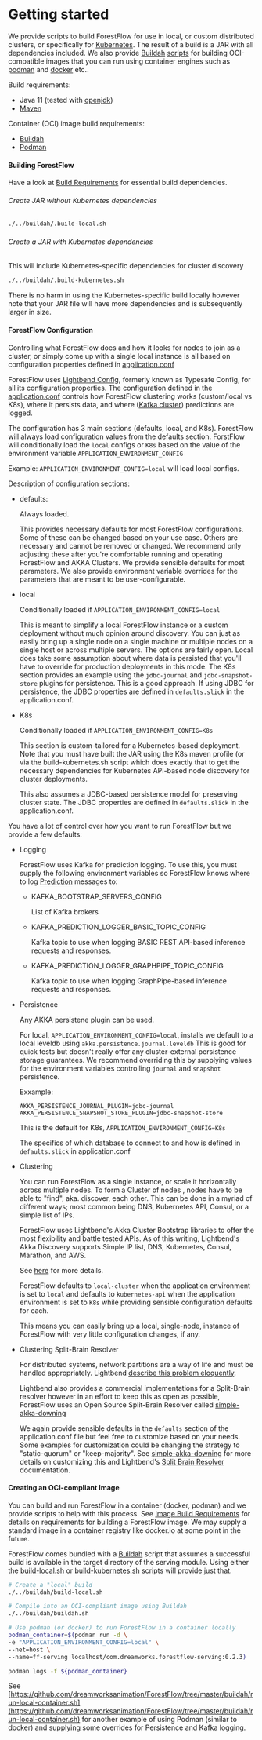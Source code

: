 <!--
    Copyright 2019 DreamWorks Animation L.L.C.
    Licensed under the Apache License, Version 2.0 (the "License");
    you may not use this file except in compliance with the License.
    You may obtain a copy of the License at
    http://www.apache.org/licenses/LICENSE-2.0
    Unless required by applicable law or agreed to in writing, software
    distributed under the License is distributed on an "AS IS" BASIS,
    WITHOUT WARRANTIES OR CONDITIONS OF ANY KIND, either express or implied.
    See the License for the specific language governing permissions and
    limitations under the License.
-->
# Getting started
We provide scripts to build ForestFlow for use in local, or custom distributed clusters, or specifically for [Kubernetes](https://kubernetes.io/).
The result of a build is a JAR with all dependencies included. We also provide [Buildah](https://buildah.io/) [scripts](https://github.com/dreamworksanimation/ForestFlow/tree/master/buildah/buildah.sh) for building OCI-compatible images that you can run
using container engines such as [podman](https://podman.io/) and [docker](https://www.docker.com/) etc..

<a name="build-requirements">Build requirements:</a>
 - Java 11 (tested with [openjdk](https://openjdk.java.net/))
 - [Maven](https://www.apache.org/)
 
<a name="image-build-requirements">Container (OCI) image build requirements:</a>
 - [Buildah](https://buildah.io/) 
 - [Podman](https://podman.io/)

#### Building ForestFlow
Have a look at [Build Requirements](#build-requirements) for essential build dependencies.

###### Create JAR without Kubernetes dependencies

```bash
./../buildah/.build-local.sh
``` 

###### Create a JAR with Kubernetes dependencies
This will include Kubernetes-specific dependencies for cluster discovery
```bash
./../buildah/.build-kubernetes.sh
``` 

There is no harm in using the Kubernetes-specific build locally however note that your JAR file will have more
dependencies and is subsequently larger in size.

#### ForestFlow Configuration

Controlling what ForestFlow does and how it looks for nodes to join as a cluster, or simply come up with a single local
instance is all based on configuration properties defined in [application.conf](https://github.com/dreamworksanimation/ForestFlow/tree/master/serving/src/main/resources/application.conf)

ForestFlow uses [Lightbend Config](https://github.com/lightbend/config), formerly known as Typesafe Config, for all its configuration properties.
The configuration defined in the [application.conf](https://github.com/dreamworksanimation/ForestFlow/tree/master/serving/src/main/resources/application.conf) controls how 
ForestFlow clustering works (custom/local vs K8s), where it persists data, and where ([Kafka cluster](https://kafka.apache.org/)) predictions are logged. 


The configuration has 3 main sections (defaults, local, and K8s). ForestFlow will always load configuration values from the defaults section.
ForstFlow will conditionally load the `local` configs or `K8s` based on the value of the environment variable `APPLICATION_ENVIRONMENT_CONFIG`

Example: ```APPLICATION_ENVIRONMENT_CONFIG=local``` will load local configs.

Description of configuration sections:
 - defaults:
 
    Always loaded.
    
    This provides necessary defaults for most ForestFlow configurations.
    Some of these can be changed based on your use case. Others are necessary and cannot be removed or changed.
    We recommend only adjusting these after you're comfortable running and operating ForestFlow and AKKA Clusters.
    We provide sensible defaults for most parameters.
    We also provide environment variable overrides for the parameters that are meant to be user-configurable. 
    
 - local
 
    Conditionally loaded if  ```APPLICATION_ENVIRONMENT_CONFIG=local```
    
    This is meant to simplify a local ForestFlow instance or a custom deployment without much opinion around discovery.
    You can just as easily bring up a single node on a single machine or multiple nodes on a single host or across multiple
    servers. The options are fairly open. Local does take some assumption about where data is persisted that you'll have
    to override for production deployments in this mode. The K8s section provides an example using the `jdbc-journal` and 
    `jdbc-snapshot-store` plugins for persistence. This is a good approach.  If using JDBC for persistence, the JDBC 
    properties are defined in `defaults.slick` in the application.conf.
                       
    
 - K8s
 
    Conditionally loaded if  ```APPLICATION_ENVIRONMENT_CONFIG=K8s```
        
    This section is custom-tailored for a Kubernetes-based deployment. Note that you must have built the JAR using the 
    K8s maven profile (or via the build-kubernetes.sh script which does exactly that to get the necessary dependencies for
    Kubernetes API-based node discovery for cluster deployments.
    
    This also assumes a JDBC-based persistence model for preserving cluster state. The JDBC properties are defined in `defaults.slick`
    in the application.conf.

You have a lot of control over how you want to run ForestFlow but we provide a few defaults:
 - Logging
 
   ForestFlow uses Kafka for prediction logging. To use this, you must supply the following environment variables
   so ForestFlow knows where to log [Prediction](https://github.com/dreamworksanimation/ForestFlow/tree/master/core/src/main/protobuf/Prediction.proto) messages to:
   
    - KAFKA_BOOTSTRAP_SERVERS_CONFIG
    
      List of Kafka brokers
      
    - KAFKA_PREDICTION_LOGGER_BASIC_TOPIC_CONFIG
    
      Kafka topic to use when logging BASIC REST API-based inference requests and responses.
      
    - KAFKA_PREDICTION_LOGGER_GRAPHPIPE_TOPIC_CONFIG
      
      Kafka topic to use when logging GraphPipe-based inference requests and responses.
    
 - Persistence
 
    Any AKKA persistene plugin can be used. 
    
    For local, ```APPLICATION_ENVIRONMENT_CONFIG=local```, installs we default to a local leveldb using `akka.persistence.journal.leveldb`
    This is good for quick tests but doesn't really offer any cluster-external persistence storage guarantees.
    We recommend overriding this by supplying values for the environment variables controlling `journal` and `snapshot` persistence.
 
     Exxample: 
     
     ```
     AKKA_PERSISTENCE_JOURNAL_PLUGIN=jdbc-journal
     AKKA_PERSISTENCE_SNAPSHOT_STORE_PLUGIN=jdbc-snapshot-store
     ```
 
    This is the default for K8s, ```APPLICATION_ENVIRONMENT_CONFIG=K8s```
    
    The specifics of which database to connect to and how is defined in `defaults.slick` in application.conf
     
 
  - Clustering
  
    You can run ForestFlow as a single instance, or scale it horizontally across multiple nodes. To form a Cluster of nodes
    , nodes have to be able to "find", aka. discover, each other. This can be done in a myriad of different ways; most common
    being DNS, Kubernetes API, Consul, or a simple list of IPs.
     
    ForestFlow uses Lightbend's Akka Cluster Bootstrap libraries to offer the most flexibility and battle tested APIs.
    As of this writing, Lightbend's Akka Discovery supports Simple IP list, DNS, Kubernetes, Consul, Marathon, and AWS.
     
    See [here](https://doc.akka.io/docs/akka-management/current/discovery/index.html) for more details.
    
    ForestFlow defaults to `local-cluster` when the application environment is set to `local` and defaults to `kubernetes-api` 
    when the application environment is set to `K8s` while providing sensible configuration defaults for each.
    
    This means you can easily bring up a local, single-node, instance of ForestFlow with very little configuration changes, if any.
    
  - Clustering Split-Brain Resolver
  
    For distributed systems, network partitions are a way of life and must be handled appropriately. Lightbend 
    [describe this problem eloquently](https://doc.akka.io/docs/akka-enhancements/current/split-brain-resolver.html#the-problem).
    
    Lightbend also provides a commercial implementations for a Split-Brain resolver however in an effort to keep this as open as possible,
    ForestFlow uses an Open Source Split-Brain Resolver called [simple-akka-downing](https://github.com/arnohaase/simple-akka-downing)
    
    We again provide sensible defaults in the `defaults` section of the application.conf file but feel free to customize based on your
    needs. Some examples for customization could be changing the strategy to "static-quorum" or "keep-majority". See 
    [simple-akka-downing](https://github.com/arnohaase/simple-akka-downing) for more details on customizing this and 
    Lightbend's [Split Brain Resolver](https://doc.akka.io/docs/akka-enhancements/current/split-brain-resolver.html#akka-split-brain-resolver) documentation.


#### Creating an OCI-compliant Image
You can build and run ForestFlow in a container (docker, podman) and we provide scripts to help with this process.
See [Image Build Requirements](#image-build-requirement) for details on requirements for building a ForestFlow image.
We may supply a standard image in a container registry like docker.io at some point in the future. 
 
ForestFlow comes bundled with a [Buildah](https://github.com/dreamworksanimation/ForestFlow/tree/master/buildah/buildah.sh) script that assumes a successful build is available in 
the target directory of the serving module. Using either the [build-local.sh](https://github.com/dreamworksanimation/ForestFlow/tree/master/buildah/build-local.sh) or 
[build-kubernetes.sh](https://github.com/dreamworksanimation/ForestFlow/tree/master/buildah/build-kubernetes.sh) scripts will provide just that. 

```bash
# Create a "local" build
./../buildah/build-local.sh

# Compile into an OCI-compliant image using Buildah
./../buildah/buildah.sh

# Use podman (or docker) to run ForestFlow in a container locally
podman_container=$(podman run -d \
-e "APPLICATION_ENVIRONMENT_CONFIG=local" \
--net=host \
--name=ff-serving localhost/com.dreamworks.forestflow-serving:0.2.3)

podman logs -f ${podman_container}
```

See [https://github.com/dreamworksanimation/ForestFlow/tree/master/buildah/run-local-container.sh](https://github.com/dreamworksanimation/ForestFlow/tree/master/buildah/run-local-container.sh) for another example of using Podman (similar to docker) and 
supplying some overrides for Persistence and Kafka logging.
